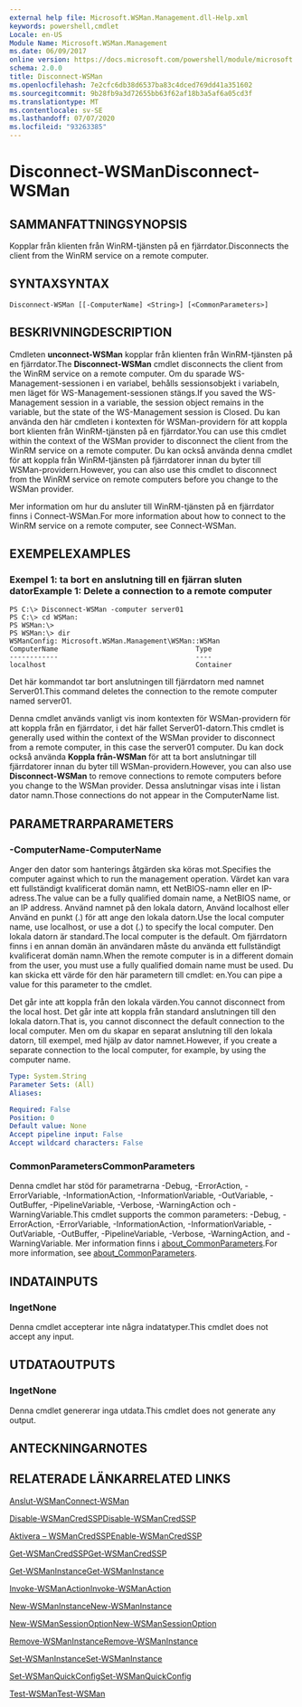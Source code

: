 ```yaml
---
external help file: Microsoft.WSMan.Management.dll-Help.xml
keywords: powershell,cmdlet
Locale: en-US
Module Name: Microsoft.WSMan.Management
ms.date: 06/09/2017
online version: https://docs.microsoft.com/powershell/module/microsoft.wsman.management/disconnect-wsman?view=powershell-7.1&WT.mc_id=ps-gethelp
schema: 2.0.0
title: Disconnect-WSMan
ms.openlocfilehash: 7e2cfc6db38d6537ba83c4dced769dd41a351602
ms.sourcegitcommit: 9b28fb9a3d72655bb63f62af18b3a5af6a05cd3f
ms.translationtype: MT
ms.contentlocale: sv-SE
ms.lasthandoff: 07/07/2020
ms.locfileid: "93263385"
---
```

# <span data-ttu-id="041ce-103">Disconnect-WSMan</span><span class="sxs-lookup"><span data-stu-id="041ce-103">Disconnect-WSMan</span></span>

## <span data-ttu-id="041ce-104">SAMMANFATTNING</span><span class="sxs-lookup"><span data-stu-id="041ce-104">SYNOPSIS</span></span>
<span data-ttu-id="041ce-105">Kopplar från klienten från WinRM-tjänsten på en fjärrdator.</span><span class="sxs-lookup"><span data-stu-id="041ce-105">Disconnects the client from the WinRM service on a remote computer.</span></span>

## <span data-ttu-id="041ce-106">SYNTAX</span><span class="sxs-lookup"><span data-stu-id="041ce-106">SYNTAX</span></span>

```
Disconnect-WSMan [[-ComputerName] <String>] [<CommonParameters>]
```

## <span data-ttu-id="041ce-107">BESKRIVNING</span><span class="sxs-lookup"><span data-stu-id="041ce-107">DESCRIPTION</span></span>
<span data-ttu-id="041ce-108">Cmdleten **unconnect-WSMan** kopplar från klienten från WinRM-tjänsten på en fjärrdator.</span><span class="sxs-lookup"><span data-stu-id="041ce-108">The **Disconnect-WSMan** cmdlet disconnects the client from the WinRM service on a remote computer.</span></span>
<span data-ttu-id="041ce-109">Om du sparade WS-Management-sessionen i en variabel, behålls sessionsobjekt i variabeln, men läget för WS-Management-sessionen stängs.</span><span class="sxs-lookup"><span data-stu-id="041ce-109">If you saved the WS-Management session in a variable, the session object remains in the variable, but the state of the WS-Management session is Closed.</span></span>
<span data-ttu-id="041ce-110">Du kan använda den här cmdleten i kontexten för WSMan-providern för att koppla bort klienten från WinRM-tjänsten på en fjärrdator.</span><span class="sxs-lookup"><span data-stu-id="041ce-110">You can use this cmdlet within the context of the WSMan provider to disconnect the client from the WinRM service on a remote computer.</span></span>
<span data-ttu-id="041ce-111">Du kan också använda denna cmdlet för att koppla från WinRM-tjänsten på fjärrdatorer innan du byter till WSMan-providern.</span><span class="sxs-lookup"><span data-stu-id="041ce-111">However, you can also use this cmdlet to disconnect from the WinRM service on remote computers before you change to the WSMan provider.</span></span>

<span data-ttu-id="041ce-112">Mer information om hur du ansluter till WinRM-tjänsten på en fjärrdator finns i Connect-WSMan.</span><span class="sxs-lookup"><span data-stu-id="041ce-112">For more information about how to connect to the WinRM service on a remote computer, see Connect-WSMan.</span></span>

## <span data-ttu-id="041ce-113">EXEMPEL</span><span class="sxs-lookup"><span data-stu-id="041ce-113">EXAMPLES</span></span>

### <span data-ttu-id="041ce-114">Exempel 1: ta bort en anslutning till en fjärran sluten dator</span><span class="sxs-lookup"><span data-stu-id="041ce-114">Example 1: Delete a connection to a remote computer</span></span>

```
PS C:\> Disconnect-WSMan -computer server01
PS C:\> cd WSMan:
PS WSMan:\>
PS WSMan:\> dir
WSManConfig: Microsoft.WSMan.Management\WSMan::WSMan
ComputerName                                  Type
------------                                  ----
localhost                                     Container
```

<span data-ttu-id="041ce-115">Det här kommandot tar bort anslutningen till fjärrdatorn med namnet Server01.</span><span class="sxs-lookup"><span data-stu-id="041ce-115">This command deletes the connection to the remote computer named server01.</span></span>

<span data-ttu-id="041ce-116">Denna cmdlet används vanligt vis inom kontexten för WSMan-providern för att koppla från en fjärrdator, i det här fallet Server01-datorn.</span><span class="sxs-lookup"><span data-stu-id="041ce-116">This cmdlet is generally used within the context of the WSMan provider to disconnect from a remote computer, in this case the server01 computer.</span></span>
<span data-ttu-id="041ce-117">Du kan dock också använda **Koppla från-WSMan** för att ta bort anslutningar till fjärrdatorer innan du byter till WSMan-providern.</span><span class="sxs-lookup"><span data-stu-id="041ce-117">However, you can also use **Disconnect-WSMan** to remove connections to remote computers before you change to the WSMan provider.</span></span>
<span data-ttu-id="041ce-118">Dessa anslutningar visas inte i listan dator namn.</span><span class="sxs-lookup"><span data-stu-id="041ce-118">Those connections do not appear in the ComputerName list.</span></span>

## <span data-ttu-id="041ce-119">PARAMETRAR</span><span class="sxs-lookup"><span data-stu-id="041ce-119">PARAMETERS</span></span>

### <span data-ttu-id="041ce-120">-ComputerName</span><span class="sxs-lookup"><span data-stu-id="041ce-120">-ComputerName</span></span>
<span data-ttu-id="041ce-121">Anger den dator som hanterings åtgärden ska köras mot.</span><span class="sxs-lookup"><span data-stu-id="041ce-121">Specifies the computer against which to run the management operation.</span></span>
<span data-ttu-id="041ce-122">Värdet kan vara ett fullständigt kvalificerat domän namn, ett NetBIOS-namn eller en IP-adress.</span><span class="sxs-lookup"><span data-stu-id="041ce-122">The value can be a fully qualified domain name, a NetBIOS name, or an IP address.</span></span>
<span data-ttu-id="041ce-123">Använd namnet på den lokala datorn, Använd localhost eller Använd en punkt (.) för att ange den lokala datorn.</span><span class="sxs-lookup"><span data-stu-id="041ce-123">Use the local computer name, use localhost, or use a dot (.) to specify the local computer.</span></span>
<span data-ttu-id="041ce-124">Den lokala datorn är standard.</span><span class="sxs-lookup"><span data-stu-id="041ce-124">The local computer is the default.</span></span>
<span data-ttu-id="041ce-125">Om fjärrdatorn finns i en annan domän än användaren måste du använda ett fullständigt kvalificerat domän namn.</span><span class="sxs-lookup"><span data-stu-id="041ce-125">When the remote computer is in a different domain from the user, you must use a fully qualified domain name must be used.</span></span>
<span data-ttu-id="041ce-126">Du kan skicka ett värde för den här parametern till cmdlet: en.</span><span class="sxs-lookup"><span data-stu-id="041ce-126">You can pipe a value for this parameter to the cmdlet.</span></span>

<span data-ttu-id="041ce-127">Det går inte att koppla från den lokala värden.</span><span class="sxs-lookup"><span data-stu-id="041ce-127">You cannot disconnect from the local host.</span></span>
<span data-ttu-id="041ce-128">Det går inte att koppla från standard anslutningen till den lokala datorn.</span><span class="sxs-lookup"><span data-stu-id="041ce-128">That is, you cannot disconnect the default connection to the local computer.</span></span>
<span data-ttu-id="041ce-129">Men om du skapar en separat anslutning till den lokala datorn, till exempel, med hjälp av dator namnet.</span><span class="sxs-lookup"><span data-stu-id="041ce-129">However, if you create a separate connection to the local computer, for example, by using the computer name.</span></span>

```yaml
Type: System.String
Parameter Sets: (All)
Aliases:

Required: False
Position: 0
Default value: None
Accept pipeline input: False
Accept wildcard characters: False
```

### <span data-ttu-id="041ce-130">CommonParameters</span><span class="sxs-lookup"><span data-stu-id="041ce-130">CommonParameters</span></span>
<span data-ttu-id="041ce-131">Denna cmdlet har stöd för parametrarna -Debug, -ErrorAction, -ErrorVariable, -InformationAction, -InformationVariable, -OutVariable, -OutBuffer, -PipelineVariable, -Verbose, -WarningAction och -WarningVariable.</span><span class="sxs-lookup"><span data-stu-id="041ce-131">This cmdlet supports the common parameters: -Debug, -ErrorAction, -ErrorVariable, -InformationAction, -InformationVariable, -OutVariable, -OutBuffer, -PipelineVariable, -Verbose, -WarningAction, and -WarningVariable.</span></span> <span data-ttu-id="041ce-132">Mer information finns i [about_CommonParameters](https://go.microsoft.com/fwlink/?LinkID=113216).</span><span class="sxs-lookup"><span data-stu-id="041ce-132">For more information, see [about_CommonParameters](https://go.microsoft.com/fwlink/?LinkID=113216).</span></span>

## <span data-ttu-id="041ce-133">INDATA</span><span class="sxs-lookup"><span data-stu-id="041ce-133">INPUTS</span></span>

### <span data-ttu-id="041ce-134">Inget</span><span class="sxs-lookup"><span data-stu-id="041ce-134">None</span></span>
<span data-ttu-id="041ce-135">Denna cmdlet accepterar inte några indatatyper.</span><span class="sxs-lookup"><span data-stu-id="041ce-135">This cmdlet does not accept any input.</span></span>

## <span data-ttu-id="041ce-136">UTDATA</span><span class="sxs-lookup"><span data-stu-id="041ce-136">OUTPUTS</span></span>

### <span data-ttu-id="041ce-137">Inget</span><span class="sxs-lookup"><span data-stu-id="041ce-137">None</span></span>
<span data-ttu-id="041ce-138">Denna cmdlet genererar inga utdata.</span><span class="sxs-lookup"><span data-stu-id="041ce-138">This cmdlet does not generate any output.</span></span>

## <span data-ttu-id="041ce-139">ANTECKNINGAR</span><span class="sxs-lookup"><span data-stu-id="041ce-139">NOTES</span></span>

## <span data-ttu-id="041ce-140">RELATERADE LÄNKAR</span><span class="sxs-lookup"><span data-stu-id="041ce-140">RELATED LINKS</span></span>

[<span data-ttu-id="041ce-141">Anslut-WSMan</span><span class="sxs-lookup"><span data-stu-id="041ce-141">Connect-WSMan</span></span>](Connect-WSMan.md)

[<span data-ttu-id="041ce-142">Disable-WSManCredSSP</span><span class="sxs-lookup"><span data-stu-id="041ce-142">Disable-WSManCredSSP</span></span>](Disable-WSManCredSSP.md)

[<span data-ttu-id="041ce-143">Aktivera – WSManCredSSP</span><span class="sxs-lookup"><span data-stu-id="041ce-143">Enable-WSManCredSSP</span></span>](Enable-WSManCredSSP.md)

[<span data-ttu-id="041ce-144">Get-WSManCredSSP</span><span class="sxs-lookup"><span data-stu-id="041ce-144">Get-WSManCredSSP</span></span>](Get-WSManCredSSP.md)

[<span data-ttu-id="041ce-145">Get-WSManInstance</span><span class="sxs-lookup"><span data-stu-id="041ce-145">Get-WSManInstance</span></span>](Get-WSManInstance.md)

[<span data-ttu-id="041ce-146">Invoke-WSManAction</span><span class="sxs-lookup"><span data-stu-id="041ce-146">Invoke-WSManAction</span></span>](Invoke-WSManAction.md)

[<span data-ttu-id="041ce-147">New-WSManInstance</span><span class="sxs-lookup"><span data-stu-id="041ce-147">New-WSManInstance</span></span>](New-WSManInstance.md)

[<span data-ttu-id="041ce-148">New-WSManSessionOption</span><span class="sxs-lookup"><span data-stu-id="041ce-148">New-WSManSessionOption</span></span>](New-WSManSessionOption.md)

[<span data-ttu-id="041ce-149">Remove-WSManInstance</span><span class="sxs-lookup"><span data-stu-id="041ce-149">Remove-WSManInstance</span></span>](Remove-WSManInstance.md)

[<span data-ttu-id="041ce-150">Set-WSManInstance</span><span class="sxs-lookup"><span data-stu-id="041ce-150">Set-WSManInstance</span></span>](Set-WSManInstance.md)

[<span data-ttu-id="041ce-151">Set-WSManQuickConfig</span><span class="sxs-lookup"><span data-stu-id="041ce-151">Set-WSManQuickConfig</span></span>](Set-WSManQuickConfig.md)

[<span data-ttu-id="041ce-152">Test-WSMan</span><span class="sxs-lookup"><span data-stu-id="041ce-152">Test-WSMan</span></span>](Test-WSMan.md)

